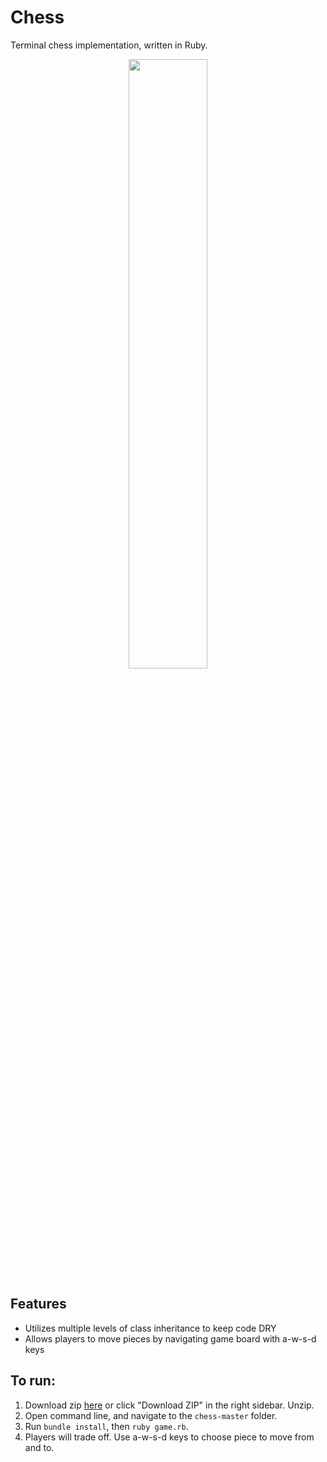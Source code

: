 # Chess
Terminal chess implementation, written in Ruby.

<center>
  <img src="https://dl.dropboxusercontent.com/u/2330299/all_photos.gif" width="50%">
</center>

## Features

* Utilizes multiple levels of class inheritance to keep code DRY
* Allows players to move pieces by navigating  game board with a-w-s-d keys

## To run:
  1. Download zip [here](http://github.com/karenling/chess/archive/master.zip) or click "Download ZIP" in the right sidebar. Unzip.
  2. Open command line, and navigate to the `chess-master` folder.
  3. Run `bundle install`, then `ruby game.rb`.
  4. Players will trade off. Use a-w-s-d keys to choose piece to move from and to.
